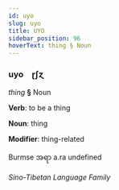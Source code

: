 ```yaml
---
id: uyo
slug: uyo
title: UYO
sidebar_position: 96
hoverText: thing § Noun
---
```


### uyo&emsp;<span kind="abugida">ɽʃɀ</span>

*thing* **§** Noun

**Verb**: to be a thing

**Noun**: thing

**Modifier**: thing-related

Burmse အရာ a.ra undefined

*Sino-Tibetan Language Family*